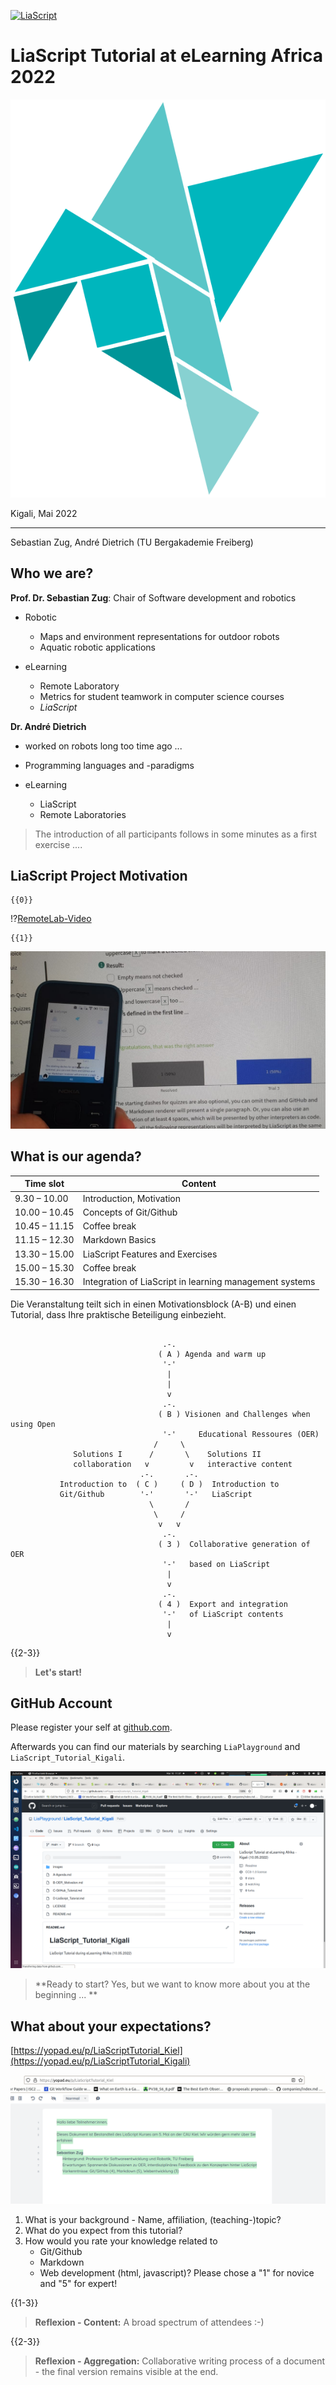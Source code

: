 <!--
author:   Sebastian Zug, André Dietrich

email:    Sebastian.Zug@informatik.tu-freiberg.de

version:  0.0.1

language: de

narrator: Deutsch Male

mode:     Presentation

comment:  Dieser Kurs für in das Projekt LiaScript ein und diskutiert die
          Vorteile im Kontext der OER Idee.

logo:     ./images/logo.png

-->

[![LiaScript](https://raw.githubusercontent.com/LiaScript/LiaScript/master/badges/course.svg)](https://LiaScript.github.io/course/?https://raw.githubusercontent.com/LiaPlayground/LiaScript_Tutorial_Kiel/main/A-Agenda.md)

# LiaScript Tutorial at eLearning Africa 2022

![LiaScriptLogo](images/logo.png)<!-- style="width: 55%; max-width: 1000px" -->

Kigali, Mai 2022

----------------------------------

Sebastian Zug, André Dietrich (TU Bergakademie Freiberg)

## Who we are?

__Prof. Dr. Sebastian Zug__: Chair of Software development and robotics

- Robotic

  + Maps and environment representations for outdoor robots
  + Aquatic robotic applications

- eLearning

  + Remote Laboratory
  + Metrics for student teamwork in computer science courses
  + _LiaScript_

__Dr. André Dietrich__

- worked on robots long too time ago  ...
- Programming languages and -paradigms
- eLearning

  - LiaScript
  - Remote Laboratories


> The introduction of all participants follows in some minutes as a first exercise ....


## LiaScript Project Motivation

    {{0}}
!?[RemoteLab-Video](https://www.youtube.com/watch?v=bICfKRyKTwE "Industrial eLab Demonstration aus Magdeburg")

    {{1}}
![Noka vs Destop](images/nokia.jpeg "LiaScript Klassenraum auf dem Desktop und Feature-Phone.")


## What is our agenda?

| Time slot     | Content                                                 |
| ------------- | ------------------------------------------------------- |
| 9.30 – 10.00  | Introduction, Motivation                                |
| 10.00 – 10.45 | Concepts of Git/Github                                  |
| 10.45 – 11.15 | Coffee break                                            |
| 11.15 – 12.30 | Markdown Basics                                         |
| 13.30 – 15.00 | LiaScript Features and Exercises                        |
| 15.00 – 15.30 | Coffee break                                            |
| 15.30 – 16.30 | Integration of LiaScript in learning management systems |

Die Veranstaltung teilt sich in einen Motivationsblock (A-B) und einen Tutorial, dass Ihre praktische Beteiligung einbezieht.

<!-- style="display: block; margin-left: auto; margin-right: auto; max-width: 815px;" -->
```ascii

                                  .-.
                                 ( A ) Agenda and warm up
                                  '-'  
                                   |
                                   |
                                   v
                                  .-.
                                 ( B ) Visionen and Challenges when using Open
                                  '-'     Educational Ressoures (OER)
                                /     \
              Solutions I      /       \    Solutions II
              collaboration   v         v   interactive content
                             .-.       .-.
           Introduction to  ( C )     ( D )  Introduction to
           Git/Github        '-'       '-'   LiaScript
                               \       /
                                \     /
                                 v   v
                                  .-.
                                 ( 3 )  Collaborative generation of OER
                                  '-'   based on LiaScript
                                   |
                                   v
                                  .-.
                                 ( 4 )  Export and integration
                                  '-'   of LiaScript contents
                                   |
                                   v

```

{{2-3}}
> **Let's start!**

## GitHub Account

Please register your self at [github.com](www.github.com).

Afterwards you can find our materials by searching `LiaPlayground` and `LiaScript_Tutorial_Kigali`.

![alt-text](images/ScreenshotTutorialSeite.png)

> **Ready to start? Yes, but we want to know more about you at the beginning ... **

## What about your expectations?

[https://yopad.eu/p/LiaScriptTutorial_Kiel](https://yopad.eu/p/LiaScriptTutorial_Kigali)

![alt-text](images/Etherpad.png)

1. What is your background - Name, affiliation, (teaching-)topic?
2. What do you expect from this tutorial?
3. How would you rate your knowledge related to
     + Git/Github
     + Markdown
     + Web development (html, javascript)?
   Please chose a "1" for novice and "5" for expert!

{{1-3}}
> **Reflexion - Content:** A broad spectrum of attendees :-)


{{2-3}}
> **Reflexion - Aggregation:** Collaborative writing process of a document - the final version remains visible at the end.
